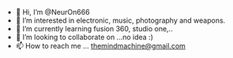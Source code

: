 - 👋 Hi, I’m @NeurOn666
- 👀 I’m interested in electronic, music, photography and weapons.
- 🌱 I’m currently learning fusion 360, studio one,..
- 💞️ I’m looking to collaborate on ...no idea :)
- 📫 How to reach me ... themindmachine@gmail.com

<!---
NeurOn666/NeurOn666 is a ✨ special ✨ repository because its `README.md` (this file) appears on your GitHub profile.
You can click the Preview link to take a look at your changes.
--->
